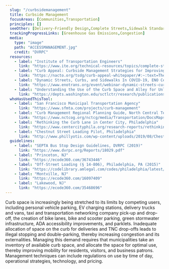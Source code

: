 ```yaml
---
  slug: "/curbsidemanagement"
  title: Curbside Management 
  focusAreas: [Communities,Transportation]
  principles: []
  seeOther: [Delivery-Friendly Design,Complete Streets,Sidewalk Standards and Management,Connected and Automated Vehicle Preparations]
  trackingProgressLinks: [Greenhouse Gas Emissions,Congestion]
  media: 
    type: "image"
    path: "ACCESSMANAGEMENT.jpg"
    credit: "DVRPC"
  resources: 
    - label: "Institute of Transportation Engineers"
      link: "https://www.ite.org/technical-resources/topics/complete-streets/curbside-management-resources/"
    - label: "Curb Appeal: Curbside Management Strategies for Improving Transit Reliability, NACTO"
      link: "https://nacto.org/tsdg/curb-appeal-whitepaper/#:~:text=These%20key%20curbside%20management%20strategies,demands%20on%20the%20urban%20curb.&text=Curb%20Appeal%20is%20part%20of%20NACTO's%20Transit%20Leadership%20series."
    - label: "Dynamic Streets, Curbs, and Sidewalks In COVID-19, ENO Center for Transportation"
      link: "https://www.enotrans.org/event/webinar-dynamic-streets-curbs-and-sidewalks-in-covid-19/"
    - label: "Understanding the Use of the Curb Space and Alley for Unloading and Loading Operations: A Seattle Case Study, University of Washington"
      link: "https://depts.washington.edu/sctlctr/research/publications/understanding-use-curb-space-and-alley-unloading-and-loading-operations"
  whoHasUsedThisTool: 
    - label: "San Francisco Municipal Transportation Agency"
      link: "https://www.sfmta.com/projects/curb-management"
    - label: "Curb Management Regional Planning Guide, North Central Texas Council of Governments"
      link: "https://www.nctcog.org/nctcg/media/Transportation/DocsMaps/Plan/Landuse/Parking/Curb_Management_Guide2020033.pdf"
    - label: "Rethinking the Curb Lane in Center City, Philadelphia"
      link: "https://www.centercityphila.org/research-reports/rethinking-the-curb-lane-in-center-city"
    - label: "Chestnut Street Loading Pilot, Philadelphia"
      link: "http://www.phillyotis.com/wp-content/uploads/2019/08/Chestnut-Street-Loading-Pilot-Public.pdf"
  guidelines: 
    - label: "SEPTA Bus Stop Design Guidelines, DVRPC (2019)"
      link: "https://www.dvrpc.org/Reports/18029.pdf"
    - label: "Princeton, NJ"
      link: "https://ecode360.com/36743446"
    - label: "Off-Street Loading (§ 14-806), Philadelphia, PA (2015)"
      link: "https://codelibrary.amlegal.com/codes/philadelphia/latest/philadelphia_pa/0-0-0-210115"
    - label: "Montville, NJ"
      link: "https://ecode360.com/16097409"
    - label: "Lakewood, NJ"
      link: "https://ecode360.com/35468696"
---
```


Curb space is increasingly being stretched to its limits by competing users, including personal vehicle parking, EV charging stations, delivery trucks and vans, taxi and transportation networking company pick-up and drop-off, the creation of bike lanes, bike and scooter parking, green stormwater infrastructure, ADA accessibility improvements, and parklets. Inadequate allocation of space on the curb for deliveries and TNC drop-offs leads to illegal stopping and double-parking, thereby increasing congestion and its externalities. Managing this demand requires that municipalities take an inventory of available curb space, and allocate the space for optimal use, thereby improving mobility for residents, visitors, and business patrons. Management techniques can include regulations on use by time of day, operational strategies, technology, and pricing.
